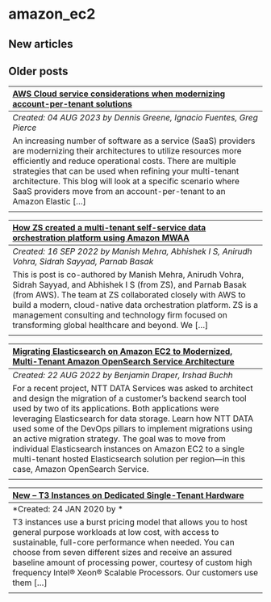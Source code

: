 # amazon_ec2

## New articles

## Older posts
| [AWS Cloud service considerations when modernizing account-per-tenant solutions](https://aws.amazon.com/blogs/architecture/aws-cloud-service-considerations-for-designing-multi-tenant-saas-solutions/) |
|:----------|
| *Created: 04 AUG 2023 by Dennis Greene, Ignacio Fuentes, Greg Pierce* | 
| An increasing number of software as a service (SaaS) providers are modernizing their architectures to utilize resources more efficiently and reduce operational costs. There are multiple strategies that can be used when refining your multi-tenant architecture. This blog will look at a specific scenario where SaaS providers move from an account-per-tenant to an Amazon Elastic […] | 
|  | 

| [How ZS created a multi-tenant self-service data orchestration platform using Amazon MWAA](https://aws.amazon.com/blogs/big-data/how-zs-created-a-multi-tenant-self-service-data-orchestration-platform-using-amazon-mwaa/) |
|:----------|
| *Created: 16 SEP 2022 by Manish Mehra, Abhishek I S, Anirudh Vohra, Sidrah Sayyad, Parnab Basak* | 
| This is post is co-authored by Manish Mehra, Anirudh Vohra, Sidrah Sayyad, and Abhishek I S (from ZS), and Parnab Basak (from AWS). The team at ZS collaborated closely with AWS to build a modern, cloud-native data orchestration platform. ZS is a management consulting and technology firm focused on transforming global healthcare and beyond. We […] | 
|  | 

| [Migrating Elasticsearch on Amazon EC2 to Modernized, Multi-Tenant Amazon OpenSearch Service Architecture](https://aws.amazon.com/blogs/apn/migrating-elasticsearch-on-amazon-ec2-to-modernized-multi-tenant-amazon-opensearch-service-architecture/) |
|:----------|
| *Created: 22 AUG 2022 by Benjamin Draper, Irshad Buchh* | 
| For a recent project, NTT DATA Services was asked to architect and design the migration of a customer’s backend search tool used by two of its applications. Both applications were leveraging Elasticsearch for data storage. Learn how NTT DATA used some of the DevOps pillars to implement migrations using an active migration strategy. The goal was to move from individual Elasticsearch instances on Amazon EC2 to a single multi-tenant hosted Elasticsearch solution per region—in this case, Amazon OpenSearch Service. | 
|  | 

| [New – T3 Instances on Dedicated Single-Tenant Hardware](https://aws.amazon.com/blogs/aws/new-t3-instances-on-dedicated-single-tenant-hardware/) |
|:----------|
| *Created: 24 JAN 2020 by * | 
| T3 instances use a burst pricing model that allows you to host general purpose workloads at low cost, with access to sustainable, full-core performance when needed. You can choose from seven different sizes and receive an assured baseline amount of processing power, courtesy of custom high frequency Intel® Xeon® Scalable Processors. Our customers use them […] | 
|  | 

